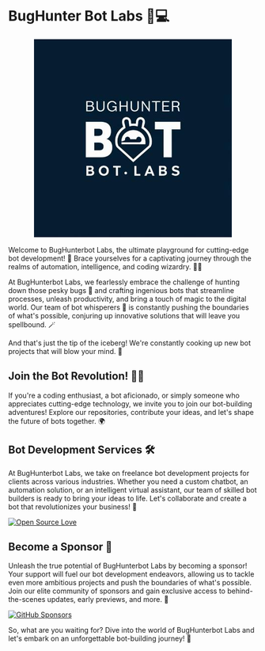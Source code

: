 # BugHunter Bot Labs 🤖💻

<p align="center">
  <img src='./General.jpeg'>
</p>

Welcome to BugHunterbot Labs, the ultimate playground for cutting-edge bot development! 🚀 Brace yourselves for a captivating journey through the realms of automation, intelligence, and coding wizardry. 🧙‍♂️

At BugHunterbot Labs, we fearlessly embrace the challenge of hunting down those pesky bugs 🐞 and crafting ingenious bots that streamline processes, unleash productivity, and bring a touch of magic to the digital world. Our team of bot whisperers 💬 is constantly pushing the boundaries of what's possible, conjuring up innovative solutions that will leave you spellbound. 🪄

And that's just the tip of the iceberg! We're constantly cooking up new bot projects that will blow your mind. 🤯

## Join the Bot Revolution! 🤖🚀
If you're a coding enthusiast, a bot aficionado, or simply someone who appreciates cutting-edge technology, we invite you to join our bot-building adventures! Explore our repositories, contribute your ideas, and let's shape the future of bots together. 🌍

## Bot Development Services 🛠️
At BugHunterbot Labs, we take on freelance bot development projects for clients across various industries. Whether you need a custom chatbot, an automation solution, or an intelligent virtual assistant, our team of skilled bot builders is ready to bring your ideas to life. Let's collaborate and create a bot that revolutionizes your business! 💼

<a target="_blank" href="https://github.com/nuhmanpk"><img src="https://badges.frapsoft.com/os/v2/open-source.svg?v=103" alt="Open Source Love" class=""></a> 

## Become a Sponsor 💖
Unleash the true potential of BugHunterbot Labs by becoming a sponsor! Your support will fuel our bot development endeavors, allowing us to tackle even more ambitious projects and push the boundaries of what's possible. Join our elite community of sponsors and gain exclusive access to behind-the-scenes updates, early previews, and more. 🎉

<a target="_blank" href="https://github.com/sponsors/nuhmanpk"><img src="https://img.shields.io/badge/Sponsor-%23EA4AAA.svg?logo=GitHub&amp;style=flat" alt="GitHub Sponsors" class=""></a>

So, what are you waiting for? Dive into the world of BugHunterbot Labs and let's embark on an unforgettable bot-building journey! 🚀

